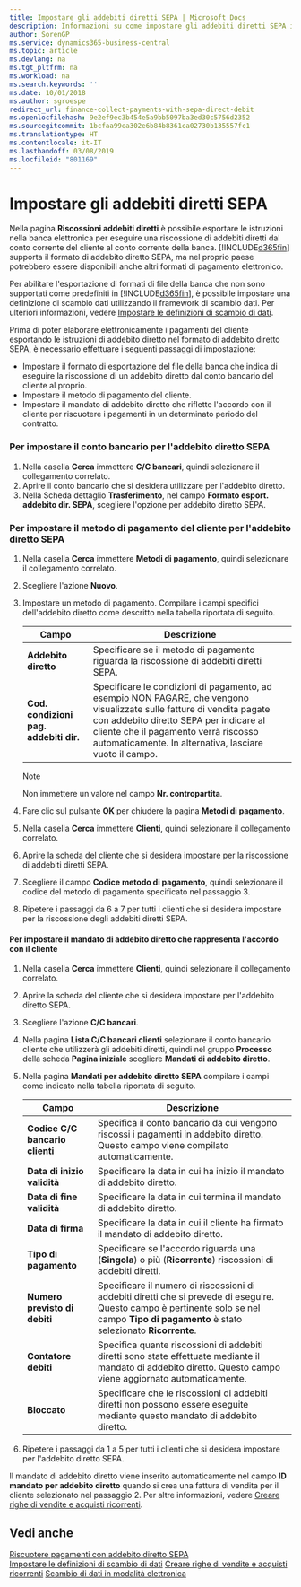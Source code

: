 ```yaml
---
title: Impostare gli addebiti diretti SEPA | Microsoft Docs
description: Informazioni su come impostare gli addebiti diretti SEPA in Business Central.
author: SorenGP
ms.service: dynamics365-business-central
ms.topic: article
ms.devlang: na
ms.tgt_pltfrm: na
ms.workload: na
ms.search.keywords: ''
ms.date: 10/01/2018
ms.author: sgroespe
redirect_url: finance-collect-payments-with-sepa-direct-debit
ms.openlocfilehash: 9e2ef9ec3b454e5a9bb5097ba3ed30c5756d2352
ms.sourcegitcommit: 1bcfaa99ea302e6b84b8361ca02730b135557fc1
ms.translationtype: HT
ms.contentlocale: it-IT
ms.lasthandoff: 03/08/2019
ms.locfileid: "801169"
---
```

# <a name="set-up-sepa-direct-debit"></a>Impostare gli addebiti diretti SEPA
Nella pagina **Riscossioni addebiti diretti** è possibile esportare le istruzioni nella banca elettronica per eseguire una riscossione di addebiti diretti dal conto corrente del cliente al conto corrente della banca. [!INCLUDE[d365fin](includes/d365fin_md.md)] supporta il formato di addebito diretto SEPA, ma nel proprio paese potrebbero essere disponibili anche altri formati di pagamento elettronico.  

Per abilitare l'esportazione di formati di file della banca che non sono supportati come predefiniti in [!INCLUDE[d365fin](includes/d365fin_md.md)], è possibile impostare una definizione di scambio dati utilizzando il framework di scambio dati. Per ulteriori informazioni, vedere [Impostare le definizioni di scambio di dati](across-how-to-set-up-data-exchange-definitions.md).  

Prima di poter elaborare elettronicamente i pagamenti del cliente esportando le istruzioni di addebito diretto nel formato di addebito diretto SEPA, è necessario effettuare i seguenti passaggi di impostazione:  

* Impostare il formato di esportazione del file della banca che indica di eseguire la riscossione di un addebito diretto dal conto bancario del cliente al proprio.  
* Impostare il metodo di pagamento del cliente.  
* Impostare il mandato di addebito diretto che riflette l'accordo con il cliente per riscuotere i pagamenti in un determinato periodo del contratto.  

### <a name="to-set-up-your-bank-account-for-sepa-direct-debit"></a>Per impostare il conto bancario per l'addebito diretto SEPA  
1. Nella casella **Cerca** immettere **C/C bancari**, quindi selezionare il collegamento correlato.  
2. Aprire il conto bancario che si desidera utilizzare per l'addebito diretto.  
3. Nella Scheda dettaglio **Trasferimento**, nel campo **Formato esport. addebito dir. SEPA**, scegliere l'opzione per addebito diretto SEPA.  

### <a name="to-set-up-the-customers-payment-method-for-sepa-direct-debit"></a>Per impostare il metodo di pagamento del cliente per l'addebito diretto SEPA  
1. Nella casella **Cerca** immettere **Metodi di pagamento**, quindi selezionare il collegamento correlato.  
2. Scegliere l'azione **Nuovo**.  
3. Impostare un metodo di pagamento. Compilare i campi specifici dell'addebito diretto come descritto nella tabella riportata di seguito.  

    |Campo|Descrizione|  
    |---------------------------------|---------------------------------------|  
    |**Addebito diretto**|Specificare se il metodo di pagamento riguarda la riscossione di addebiti diretti SEPA.|  
    |**Cod. condizioni pag. addebiti dir.**|Specificare le condizioni di pagamento, ad esempio NON PAGARE, che vengono visualizzate sulle fatture di vendita pagate con addebito diretto SEPA per indicare al cliente che il pagamento verrà riscosso automaticamente. In alternativa, lasciare vuoto il campo.|  

    > [!NOTE]  
    >  Non immettere un valore nel campo **Nr. contropartita**.  

4. Fare clic sul pulsante **OK** per chiudere la pagina **Metodi di pagamento**.  
5. Nella casella **Cerca** immettere **Clienti**, quindi selezionare il collegamento correlato.  
6. Aprire la scheda del cliente che si desidera impostare per la riscossione di addebiti diretti SEPA.  
7. Scegliere il campo **Codice metodo di pagamento**, quindi selezionare il codice del metodo di pagamento specificato nel passaggio 3.  
8. Ripetere i passaggi da 6 a 7 per tutti i clienti che si desidera impostare per la riscossione degli addebiti diretti SEPA.  

#### <a name="to-set-up-the-direct-debit-mandate-that-represents-the-customer-agreement"></a>Per impostare il mandato di addebito diretto che rappresenta l'accordo con il cliente  
1. Nella casella **Cerca** immettere **Clienti**, quindi selezionare il collegamento correlato.  
2. Aprire la scheda del cliente che si desidera impostare per l'addebito diretto SEPA.  
3. Scegliere l'azione **C/C bancari**.  
4. Nella pagina **Lista C/C bancari clienti** selezionare il conto bancario cliente che utilizzerà gli addebiti diretti, quindi nel gruppo **Processo** della scheda **Pagina iniziale** scegliere **Mandati di addebito diretto**.  
5. Nella pagina **Mandati per addebito diretto SEPA** compilare i campi come indicato nella tabella riportata di seguito.  

    |Campo|Descrizione|  
    |---------------------------------|---------------------------------------|  
    |**Codice C/C bancario clienti**|Specifica il conto bancario da cui vengono riscossi i pagamenti in addebito diretto. Questo campo viene compilato automaticamente.|  
    |**Data di inizio validità**|Specificare la data in cui ha inizio il mandato di addebito diretto.|  
    |**Data di fine validità**|Specificare la data in cui termina il mandato di addebito diretto.|  
    |**Data di firma**|Specificare la data in cui il cliente ha firmato il mandato di addebito diretto.|  
    |**Tipo di pagamento**|Specificare se l'accordo riguarda una (**Singola**) o più (**Ricorrente**) riscossioni di addebiti diretti.|  
    |**Numero previsto di debiti**|Specificare il numero di riscossioni di addebiti diretti che si prevede di eseguire. Questo campo è pertinente solo se nel campo **Tipo di pagamento** è stato selezionato **Ricorrente**.|  
    |**Contatore debiti**|Specifica quante riscossioni di addebiti diretti sono state effettuate mediante il mandato di addebito diretto. Questo campo viene aggiornato automaticamente.|  
    |**Bloccato**|Specificare che le riscossioni di addebiti diretti non possono essere eseguite mediante questo mandato di addebito diretto.|  

6.  Ripetere i passaggi da 1 a 5 per tutti i clienti che si desidera impostare per l'addebito diretto SEPA.  

 Il mandato di addebito diretto viene inserito automaticamente nel campo **ID mandato per addebito diretto** quando si crea una fattura di vendita per il cliente selezionato nel passaggio 2. Per altre informazioni, vedere [Creare righe di vendite e acquisti ricorrenti](sales-how-work-standard-lines.md).  

## <a name="see-also"></a>Vedi anche  
[Riscuotere pagamenti con addebito diretto SEPA](finance-collect-payments-with-sepa-direct-debit.md)  
[Impostare le definizioni di scambio di dati](across-how-to-set-up-data-exchange-definitions.md)
[Creare righe di vendite e acquisti ricorrenti](sales-how-work-standard-lines.md)
[Scambio di dati in modalità elettronica](across-data-exchange.md)
